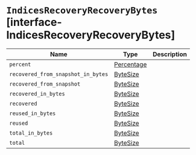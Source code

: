 # `IndicesRecoveryRecoveryBytes` [interface-IndicesRecoveryRecoveryBytes]

| Name | Type | Description |
| - | - | - |
| `percent` | [Percentage](./Percentage.md) | &nbsp; |
| `recovered_from_snapshot_in_bytes` | [ByteSize](./ByteSize.md) | &nbsp; |
| `recovered_from_snapshot` | [ByteSize](./ByteSize.md) | &nbsp; |
| `recovered_in_bytes` | [ByteSize](./ByteSize.md) | &nbsp; |
| `recovered` | [ByteSize](./ByteSize.md) | &nbsp; |
| `reused_in_bytes` | [ByteSize](./ByteSize.md) | &nbsp; |
| `reused` | [ByteSize](./ByteSize.md) | &nbsp; |
| `total_in_bytes` | [ByteSize](./ByteSize.md) | &nbsp; |
| `total` | [ByteSize](./ByteSize.md) | &nbsp; |
